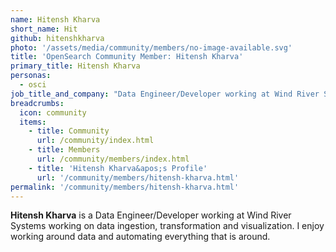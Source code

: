 ```yaml
---
name: Hitensh Kharva
short_name: Hit
github: hitenshkharva
photo: '/assets/media/community/members/no-image-available.svg'
title: 'OpenSearch Community Member: Hitensh Kharva'
primary_title: Hitensh Kharva
personas:
  - osci
job_title_and_company: "Data Engineer/Developer working at Wind River Systems"
breadcrumbs:
  icon: community
  items:
    - title: Community
      url: /community/index.html
    - title: Members
      url: /community/members/index.html
    - title: 'Hitensh Kharva&apos;s Profile'
      url: '/community/members/hitensh-kharva.html'
permalink: '/community/members/hitensh-kharva.html'
---
```


**Hitensh Kharva** is a Data Engineer/Developer working at Wind River Systems working on data ingestion, transformation and visualization. I enjoy working around data and automating everything that is around. 
